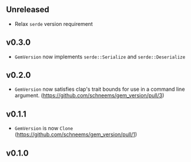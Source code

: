 ## Unreleased

- Relax `serde` version requirement

## v0.3.0

- `GemVersion` now implements `serde::Serialize` and `serde::Deserialize`

## v0.2.0

- `GemVersion` now satisfies clap's trait bounds for use in a command line argument. (https://github.com/schneems/gem_version/pull/3)

## v0.1.1

- `GemVersion` is now `Clone` (https://github.com/schneems/gem_version/pull/1)

## v0.1.0
